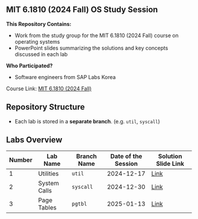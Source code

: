 ## MIT 6.1810 (2024 Fall) OS Study Session

**This Repository Contains:**
- Work from the study group for the MIT 6.1810 (2024 Fall) course on operating systems
- PowerPoint slides summarizing the solutions and key concepts discussed in each lab

**Who Participated?**
- Software engineers from SAP Labs Korea

Course Link: [MIT 6.1810 (2024 Fall)](https://pdos.csail.mit.edu/6.1810/2024/)

## Repository Structure

- Each lab is stored in a **separate branch**. (e.g. `util`, `syscall`)

## Labs Overview

| Number | Lab Name     | Branch Name | Date of the Session | Solution Slide Link                  |
| ------ | ------------ | ----------- | ------------------- | ------------------------------------ |
| 1      | Utilities    | `util`      | 2024-12-17          | [Link](slides/lab1-utilities.pdf)    |
| 2      | System Calls | `syscall`   | 2024-12-30          | [Link](slides/lab2-system-calls.pdf) |
| 3      | Page Tables  | `pgtbl`     | 2025-01-13          | [Link](slides/lab3-page-tables.pdf)  |

